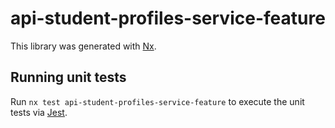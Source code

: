 # api-student-profiles-service-feature

This library was generated with [Nx](https://nx.dev).

## Running unit tests

Run `nx test api-student-profiles-service-feature` to execute the unit tests via [Jest](https://jestjs.io).
